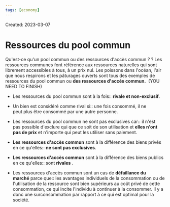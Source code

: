 ```yaml
---
tags: [economy] 
---
```

Created: 2023-03-07

# Ressources du pool commun
Qu'est-ce qu'un pool commun ou des ressources d'accès commun ?
?
Les ressources communes font référence aux ressources naturelles qui sont librement accessibles à tous, à un prix nul.
Les poissons dans l'océan, l'air que nous respirons et les pâturages ouverts sont tous des exemples de ressources du pool commun ou **des ressources d'accès commun.**  (YOU NEED TO FINISH)
<!--SR:!2023-03-12,2,190-->

- Les ressources du pool commun sont à la fois:: **rivale et non-exclusif**.
<!--SR:!2023-03-15,5,230-->
- Un bien est considéré comme rival si:: une fois consommé, il ne peut plus être consommé par une autre personne.
<!--SR:!2023-03-10,3,250-->
- Les ressources du pool commun ne sont pas exclusives car:: il n'est pas possible d'exclure qui que ce soit de son utilisation et **elles n'ont pas de prix** et n'importe qui peut les utiliser sans paiement.
<!--SR:!2023-03-10,2,230-->
- **Les ressources d'accès commun** sont à la différence des biens privés en ce qu'elles:: **ne sont pas exclusives**.
<!--SR:!2023-03-14,4,230-->
- **Les ressources d'accès commun** sont  à la différence des biens publics en ce qu'elles:: sont **rivales** .
<!--SR:!2023-03-11,2,210-->
- Les ressources d'accès commun sont un cas de **défaillance du marché** parce que:: les avantages individuels de la consommation ou de l'utilisation de la ressource sont bien supérieurs au coût privé de cette consommation, ce qui incite l'individu à continuer à la consommer. Il y a donc une surconsommation par rapport à ce qui est optimal pour la société.
<!--SR:!2023-03-11,2,210-->

